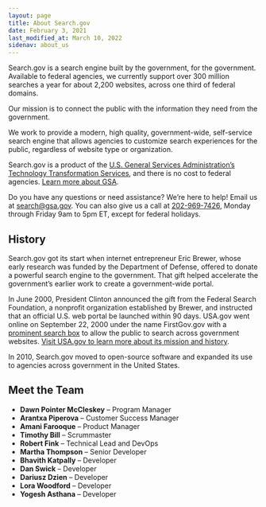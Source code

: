 ```yaml
---
layout: page
title: About Search.gov
date: February 3, 2021
last_modified_at: March 10, 2022
sidenav: about_us
---
```

Search.gov is a search engine built by the government, for the government. Available to federal agencies, we currently support over 300 million searches a year for about 2,200 websites, across one third of federal domains.

Our mission is to connect the public with the information they need from the government. 

We work to provide a modern, high quality, government-wide, self-service search engine that allows agencies to customize search experiences for the public, regardless of website type or organization.

Search.gov is a product of the [U.S. General Services Administration’s Technology Transformation Services](https://www.gsa.gov/about-us/organization/federal-acquisition-service/technology-transformation-services/tts-solutions#smart), and there is no cost to federal agencies. [Learn more about GSA](https://www.gsa.gov/about-us).

Do you have any questions or need assistance? We’re here to help!
Email us at [search@gsa.gov](mailto:search@gsa.gov). You can also give us a call at [202-969-7426](tel:2029697426), Monday through Friday 9am to 5pm ET, except for federal holidays.

## History

Search.gov got its start when internet entrepreneur Eric Brewer, whose early research was funded by the Department of Defense, offered to donate a powerful search engine to the government. That gift helped accelerate the government’s earlier work to create a government-wide portal.

In June 2000, President Clinton announced the gift from the Federal Search Foundation, a nonprofit organization established by Brewer, and instructed that an official U.S. web portal be launched within 90 days. USA.gov went online on September 22, 2000 under the name FirstGov.gov with a [prominent search box](https://web.archive.org/web/20001109105200/http://www.firstgov.gov) to allow the public to search across government websites. [Visit USA.gov to learn more about its mission and history](https://www.usa.gov/about).

In 2010, Search.gov moved to open-source software and expanded its use to agencies across government in the United States.

## Meet the Team

* **Dawn Pointer McCleskey** &ndash; Program Manager
* **Arantxa Piperova** &ndash; Customer Success Manager
* **Amani Farooque** &ndash; Product Manager
* **Timothy Bill** &ndash; Scrummaster
* **Robert Fink** &ndash; Technical Lead and DevOps
* **Martha Thompson** &ndash; Senior Developer
* **Bhavith Katpally** &ndash; Developer
* **Dan Swick** &ndash; Developer
* **Dariusz Dzien** &ndash; Developer
* **Lora Woodford** &ndash; Developer
* **Yogesh Asthana** &ndash; Developer
